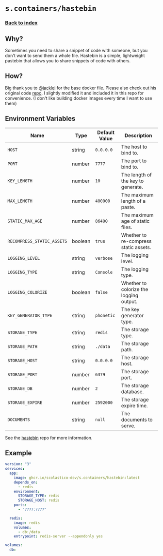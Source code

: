 # `s.containers/hastebin`
### [Back to index](../../README.md)

## Why?
Sometimes you need to share a snippet of code with someone,
but you don't want to send them a whole file. Hastebin is a
simple, lightweight pastebin that allows you to share snippets
of code with others.

## How?
Big thank you to [@jacklei](https://github.com/jacklei) for the
base docker file. Please also check out his original code
[repo](https://github.com/jacklei/hastebin). I slightly modified
it and included it in this repo for convenience. (I don't like
building docker images every time I want to use them)

## Environment Variables
| Name                       | Type    | Default Value | Description                                                    |
|----------------------------|---------|---------------|----------------------------------------------------------------|
| `HOST`                     | string  | `0.0.0.0`     | The host to bind to.                                           |
| `PORT`                     | number  | `7777`        | The port to bind to.                                           |
| `KEY_LENGTH`               | number  | `10`          | The length of the key to generate.                             |
| `MAX_LENGTH`               | number  | `400000`      | The maximum length of a paste.                                 |
| `STATIC_MAX_AGE`           | number  | `86400`       | The maximum age of static files.                               |
| `RECOMPRESS_STATIC_ASSETS` | boolean | `true`        | Whether to re-compress static assets.                          |
| `LOGGING_LEVEL`            | string  | `verbose`     | The logging level.                                             |
| `LOGGING_TYPE`             | string  | `Console`     | The logging type.                                              |
| `LOGGING_COLORIZE`         | boolean | `false`       | Whether to colorize the logging output.                        |
| `KEY_GENERATOR_TYPE`       | string  | `phonetic`    | The key generator type.                                        |
| `STORAGE_TYPE`             | string  | `redis`       | The storage type.                                              |
| `STORAGE_PATH`             | string  | `./data`      | The storage path.                                              |
| `STORAGE_HOST`             | string  | `0.0.0.0`     | The storage host.                                              |
| `STORAGE_PORT`             | number  | `6379`        | The storage port.                                              |
| `STORAGE_DB`               | number  | `2`           | The storage database.                                          |
| `STORAGE_EXPIRE`           | number  | `2592000`     | The storage expire time.                                       |
| `DOCUMENTS`                | string  | `null`        | The documents to serve.                                        |

See the [hastebin](https://github.com/toptal/haste-server) repo for more information.

## Example
```yaml
version: "3"
services:
  app:
    image: ghcr.io/scolastico-dev/s.containers/hastebin:latest
    depends_on:
      - redis
    environment:
      STORAGE_TYPE: redis
      STORAGE_HOST: redis
    ports:
      - "7777:7777"

  redis:
    image: redis
    volumes:
      - db:/data
    entrypoint: redis-server --appendonly yes

volumes:
  db:
```
